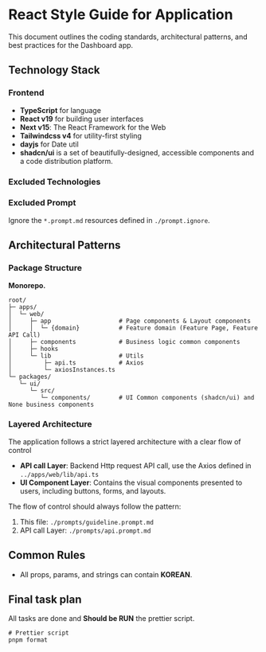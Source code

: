 # React Style Guide for Application

This document outlines the coding standards, architectural patterns, and best practices for the Dashboard app.

## Technology Stack

### Frontend

- **TypeScript** for language
- **React v19** for building user interfaces
- **Next v15**: The React Framework for the Web
- **Tailwindcss v4** for utility-first styling
- **dayjs** for Date util
- **shadcn/ui** is a set of beautifully-designed, accessible components and a code distribution platform.

### Excluded Technologies

### Excluded Prompt

Ignore the `*.prompt.md` resources defined in `./prompt.ignore`.

## Architectural Patterns

### Package Structure

**Monorepo.**

```
root/
├─ apps/
│  └─ web/
│     ├─ app                   # Page components & Layout components
│     │  └─ {domain}           # Feature domain (Feature Page, Feature API Call)
│     ├─ components            # Business logic common components
│     ├─ hooks
│     └─ lib                   # Utils
│         ├─ api.ts            # Axios
│         └─ axiosInstances.ts
└─ packages/
   └─ ui/
      └─ src/
         └─ components/        # UI Common components (shadcn/ui) and None business components
```

### Layered Architecture

The application follows a strict layered architecture with a clear flow of control

- **API call Layer**: Backend Http request API call, use the Axios defined in `../apps/web/lib/api.ts`
- **UI Component Layer**: Contains the visual components presented to users, including buttons, forms, and layouts.

The flow of control should always follow the pattern:

1. This file: `./prompts/guideline.prompt.md`
2. API call Layer: `./prompts/api.prompt.md`

## Common Rules

- All props, params, and strings can contain **KOREAN**.

## Final task plan

All tasks are done and **Should be RUN** the prettier script.

```shell
# Prettier script
pnpm format
```
